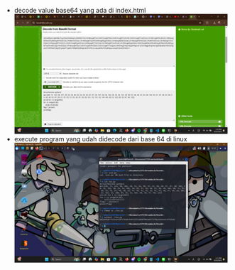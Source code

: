- decode value base64 yang ada di index.html
![alt text](image-1.png)
- execute program yang udah didecode dari base 64 di linux
![alt text](image.png)
